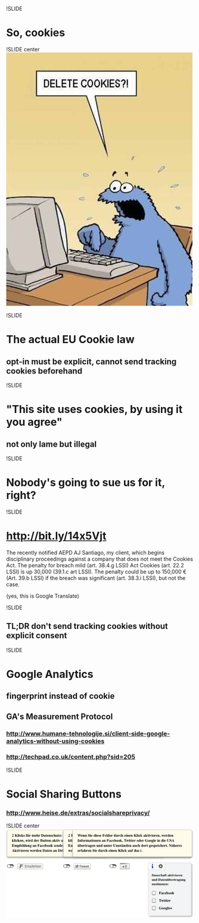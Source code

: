!SLIDE

# So, cookies


!SLIDE center
![CookieMonster](deletecookies.jpg)


!SLIDE

# The actual EU Cookie law
## opt-in must be explicit, cannot send tracking cookies beforehand


!SLIDE

# "This site uses cookies, by using it you agree"
## not only lame but illegal


!SLIDE

# Nobody's going to sue us for it, right?


!SLIDE

# http://bit.ly/14x5Vjt

The recently notified AEPD AJ Santiago, my client, which begins disciplinary proceedings against a company that does not meet the Cookies Act. The penalty for breach mild (art. 38.4.g LSSI) Act Cookies (art. 22.2 LSSI) is up 30,000 (39.1.c art LSSI). The penalty could be up to 150,000 € (Art. 39.b LSSI) if the breach was significant (art. 38.3.i LSSI), but not the case.

(yes, this is Google Translate)


!SLIDE

## TL;DR don't send tracking cookies without explicit consent


!SLIDE

# Google Analytics
## fingerprint instead of cookie
## GA's Measurement Protocol
### http://www.humane-tehnologije.si/client-side-google-analytics-without-using-cookies
### http://techpad.co.uk/content.php?sid=205


!SLIDE

# Social Sharing Buttons
### http://www.heise.de/extras/socialshareprivacy/


!SLIDE center
![SSP](ssp.gif)
